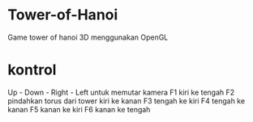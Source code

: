 # Tower-of-Hanoi
Game tower of hanoi 3D menggunakan OpenGL

# kontrol
Up - Down - Right - Left untuk memutar kamera
F1 kiri ke tengah
F2 pindahkan torus dari tower kiri ke kanan
F3 tengah ke kiri
F4 tengah ke kanan
F5 kanan ke kiri
F6 kanan ke tengah
